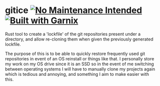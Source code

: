 # gitice [![No Maintenance Intended](http://unmaintained.tech/badge.svg)](http://unmaintained.tech/) [![Built with Garnix](https://img.shields.io/endpoint.svg?url=https%3A%2F%2Fgarnix.io%2Fapi%2Fbadges%2Fmsfjarvis%2Fgitice%3Fbranch%3Dmain)](https://garnix.io)

Rust tool to create a 'lockfile' of the git repositories present under a directory, and allow re-cloning them when given the previously generated lockfile.

The purpose of this is to be able to quickly restore frequently used git repositories in event of an OS reinstall or things like that. I personally store my work on my OS drive since it is an SSD so in the event of me switching between operating systems I will have to manually clone my projects again which is tedious and annoying, and something I aim to make easier with this.
